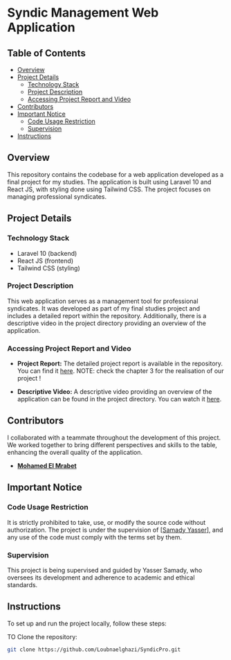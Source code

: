 # Syndic Management Web Application

## Table of Contents

- [Overview](#overview)
- [Project Details](#project-details)
  - [Technology Stack](#technology-stack)
  - [Project Description](#project-description)
  - [Accessing Project Report and Video](#accessing-project-report-and-video)
- [Contributors](#contributors)
- [Important Notice](#important-notice)
  - [Code Usage Restriction](#code-usage-restriction)
  - [Supervision](#supervision)
- [Instructions](#instructions)


## Overview

This repository contains the codebase for a web application developed as a final project for my studies. The application is built using Laravel 10 and React JS, with styling done using Tailwind CSS. The project focuses on managing professional syndicates.

## Project Details

### Technology Stack

- Laravel 10 (backend)
- React JS (frontend)
- Tailwind CSS (styling)

### Project Description

This web application serves as a management tool for professional syndicates. It was developed as part of my final studies project and includes a detailed report within the repository. Additionally, there is a descriptive video in the project directory providing an overview of the application.

### Accessing Project Report and Video

- **Project Report:**
  The detailed project report is available in the repository. You can find it [here](https://github.com/Loubnaelghazi/SyndicPro/blob/master/Rapport%20de%20pfe.pdf).
  NOTE: check the chapter 3 for the realisation of our project !

- **Descriptive Video:**
  A descriptive video providing an overview of the application can be found in the project directory. You can watch it [here](path/to/descriptive-video.mp4).

## Contributors

I collaborated with a teammate throughout the development of this project. We worked together to bring different perspectives and skills to the table, enhancing the overall quality of the application.

- **[Mohamed El Mrabet]([https://github.com/contributor-username](https://github.com/med-el-mrabet))**


## Important Notice

### Code Usage Restriction

It is strictly prohibited to take, use, or modify the source code without authorization. The project is under the supervision of [[Samady Yasser](https://github.com/twisterys)], and any use of the code must comply with the terms set by them.

### Supervision

This project is being supervised and guided by Yasser Samady, who oversees its development and adherence to academic and ethical standards.

## Instructions

To set up and run the project locally, follow these steps:

TO Clone the repository:
   ```bash
   git clone https://github.com/Loubnaelghazi/SyndicPro.git


